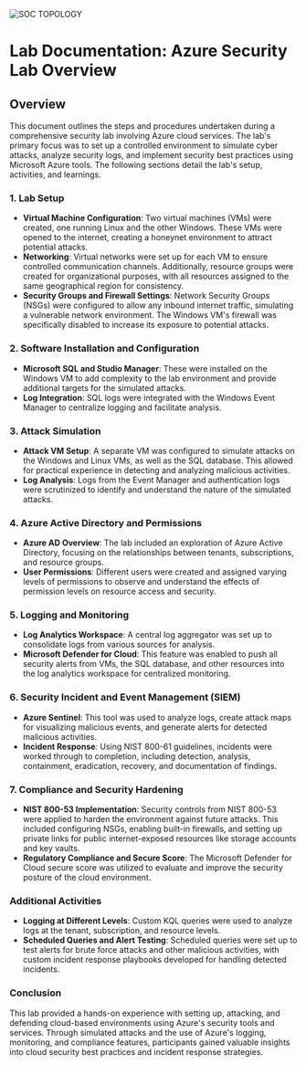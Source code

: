 ![SOC TOPOLOGY](https://github.com/jnj3uf212121/Azure-Security-Lab-Overview/assets/148787196/11aec0a1-bfe3-44c8-aed3-cf77a71802cb)

# Lab Documentation: Azure Security Lab Overview

## Overview

This document outlines the steps and procedures undertaken during a comprehensive security lab involving Azure cloud services. The lab's primary focus was to set up a controlled environment to simulate cyber attacks, analyze security logs, and implement security best practices using Microsoft Azure tools. The following sections detail the lab's setup, activities, and learnings.

### 1. Lab Setup

- **Virtual Machine Configuration**: Two virtual machines (VMs) were created, one running Linux and the other Windows. These VMs were opened to the internet, creating a honeynet environment to attract potential attacks.
- **Networking**: Virtual networks were set up for each VM to ensure controlled communication channels. Additionally, resource groups were created for organizational purposes, with all resources assigned to the same geographical region for consistency.
- **Security Groups and Firewall Settings**: Network Security Groups (NSGs) were configured to allow any inbound internet traffic, simulating a vulnerable network environment. The Windows VM's firewall was specifically disabled to increase its exposure to potential attacks.

### 2. Software Installation and Configuration

- **Microsoft SQL and Studio Manager**: These were installed on the Windows VM to add complexity to the lab environment and provide additional targets for the simulated attacks.
- **Log Integration**: SQL logs were integrated with the Windows Event Manager to centralize logging and facilitate analysis.

### 3. Attack Simulation

- **Attack VM Setup**: A separate VM was configured to simulate attacks on the Windows and Linux VMs, as well as the SQL database. This allowed for practical experience in detecting and analyzing malicious activities.
- **Log Analysis**: Logs from the Event Manager and authentication logs were scrutinized to identify and understand the nature of the simulated attacks.

### 4. Azure Active Directory and Permissions

- **Azure AD Overview**: The lab included an exploration of Azure Active Directory, focusing on the relationships between tenants, subscriptions, and resource groups.
- **User Permissions**: Different users were created and assigned varying levels of permissions to observe and understand the effects of permission levels on resource access and security.

### 5. Logging and Monitoring

- **Log Analytics Workspace**: A central log aggregator was set up to consolidate logs from various sources for analysis.
- **Microsoft Defender for Cloud**: This feature was enabled to push all security alerts from VMs, the SQL database, and other resources into the log analytics workspace for centralized monitoring.

### 6. Security Incident and Event Management (SIEM)

- **Azure Sentinel**: This tool was used to analyze logs, create attack maps for visualizing malicious events, and generate alerts for detected malicious activities.
- **Incident Response**: Using NIST 800-61 guidelines, incidents were worked through to completion, including detection, analysis, containment, eradication, recovery, and documentation of findings.

### 7. Compliance and Security Hardening

- **NIST 800-53 Implementation**: Security controls from NIST 800-53 were applied to harden the environment against future attacks. This included configuring NSGs, enabling built-in firewalls, and setting up private links for public internet-exposed resources like storage accounts and key vaults.
- **Regulatory Compliance and Secure Score**: The Microsoft Defender for Cloud secure score was utilized to evaluate and improve the security posture of the cloud environment.

### Additional Activities

- **Logging at Different Levels**: Custom KQL queries were used to analyze logs at the tenant, subscription, and resource levels.
- **Scheduled Queries and Alert Testing**: Scheduled queries were set up to test alerts for brute force attacks and other malicious activities, with custom incident response playbooks developed for handling detected incidents.

### Conclusion

This lab provided a hands-on experience with setting up, attacking, and defending cloud-based environments using Azure's security tools and services. Through simulated attacks and the use of Azure's logging, monitoring, and compliance features, participants gained valuable insights into cloud security best practices and incident response strategies.

